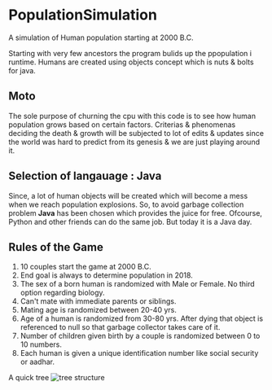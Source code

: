 # PopulationSimulation
A simulation of Human population starting at 2000 B.C.

Starting with very few ancestors the program bulids up the ppopulation i runtime.
Humans are created using objects concept which is nuts & bolts for java.

## Moto
The sole purpose of churning the cpu with this code is to see how human population grows based on certain factors.
Criterias & phenomenas deciding the death & growth will be subjected to lot of edits & updates since the world was hard to predict from its genesis & we are just playing around it.

## Selection of langauage : Java
Since, a lot of human objects will be created which will become a mess when we reach population explosions. So, to avoid garbage collection problem **Java** has been chosen which provides the juice for free. Ofcourse, Python and other friends can do the same job. But today it is a Java day.

## Rules of the Game
1. 10 couples start the game at 2000 B.C.
2. End goal is always to determine population in 2018.
3. The sex of a born human is randomized with Male or Female. No third option regarding biology.
4. Can't mate with immediate parents or siblings.
5. Mating age is randomized between 20-40 yrs.
6. Age of a human is randomized from 30-80 yrs. After dying that object is referenced to null so that garbage collector takes care of it.
7. Number of children given birth by a couple is randomized between 0 to 10 numbers.
8. Each human is given a unique identification number like social security or aadhar.


A quick tree
![tree structure](https://raw.githubusercontent.com/805bluebell/PopulationSimulation/master/Initial_Tree_Structure.jpg)

